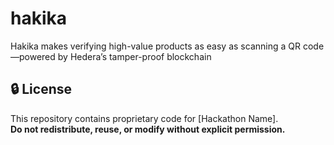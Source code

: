 # hakika
Hakika makes verifying high-value products as easy as scanning a QR code—powered by Hedera’s tamper-proof blockchain



## 🔒 License  
This repository contains proprietary code for [Hackathon Name].  
**Do not redistribute, reuse, or modify without explicit permission.** 